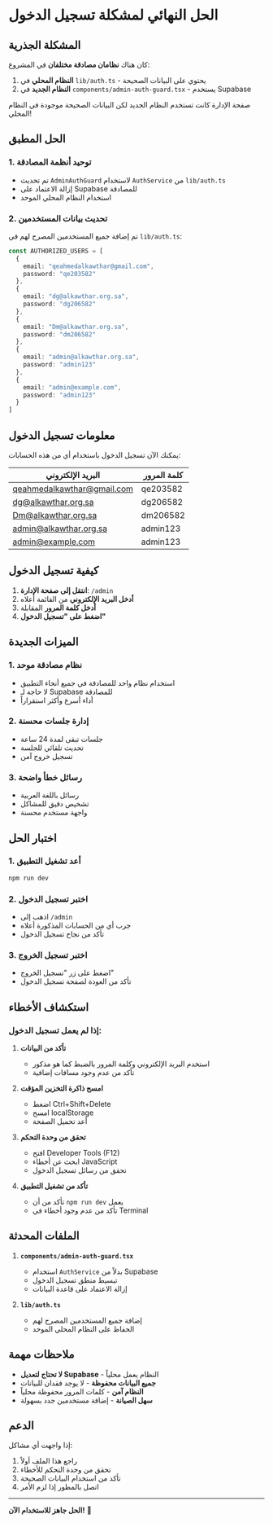 # الحل النهائي لمشكلة تسجيل الدخول

## المشكلة الجذرية

كان هناك **نظامان مصادقة مختلفان** في المشروع:

1. **النظام المحلي** في `lib/auth.ts` - يحتوي على البيانات الصحيحة
2. **النظام الجديد** في `components/admin-auth-guard.tsx` - يستخدم Supabase

صفحة الإدارة كانت تستخدم النظام الجديد لكن البيانات الصحيحة موجودة في النظام المحلي!

## الحل المطبق

### 1. توحيد أنظمة المصادقة
- تم تحديث `AdminAuthGuard` لاستخدام `AuthService` من `lib/auth.ts`
- إزالة الاعتماد على Supabase للمصادقة
- استخدام النظام المحلي الموحد

### 2. تحديث بيانات المستخدمين
تم إضافة جميع المستخدمين المصرح لهم في `lib/auth.ts`:

```typescript
const AUTHORIZED_USERS = [
  {
    email: "qeahmedalkawthar@gmail.com",
    password: "qe203582"
  },
  {
    email: "dg@alkawthar.org.sa", 
    password: "dg206582"
  },
  {
    email: "Dm@alkawthar.org.sa",
    password: "dm206582"
  },
  {
    email: "admin@alkawthar.org.sa",
    password: "admin123"
  },
  {
    email: "admin@example.com",
    password: "admin123"
  }
]
```

## معلومات تسجيل الدخول

يمكنك الآن تسجيل الدخول باستخدام أي من هذه الحسابات:

| البريد الإلكتروني | كلمة المرور |
|------------------|-------------|
| qeahmedalkawthar@gmail.com | qe203582 |
| dg@alkawthar.org.sa | dg206582 |
| Dm@alkawthar.org.sa | dm206582 |
| admin@alkawthar.org.sa | admin123 |
| admin@example.com | admin123 |

## كيفية تسجيل الدخول

1. **انتقل إلى صفحة الإدارة**: `/admin`
2. **أدخل البريد الإلكتروني** من القائمة أعلاه
3. **أدخل كلمة المرور** المقابلة
4. **اضغط على "تسجيل الدخول"**

## الميزات الجديدة

### 1. نظام مصادقة موحد
- استخدام نظام واحد للمصادقة في جميع أنحاء التطبيق
- لا حاجة لـ Supabase للمصادقة
- أداء أسرع وأكثر استقراراً

### 2. إدارة جلسات محسنة
- جلسات تبقى لمدة 24 ساعة
- تحديث تلقائي للجلسة
- تسجيل خروج آمن

### 3. رسائل خطأ واضحة
- رسائل باللغة العربية
- تشخيص دقيق للمشاكل
- واجهة مستخدم محسنة

## اختبار الحل

### 1. أعد تشغيل التطبيق
```bash
npm run dev
```

### 2. اختبر تسجيل الدخول
- اذهب إلى `/admin`
- جرب أي من الحسابات المذكورة أعلاه
- تأكد من نجاح تسجيل الدخول

### 3. اختبر تسجيل الخروج
- اضغط على زر "تسجيل الخروج"
- تأكد من العودة لصفحة تسجيل الدخول

## استكشاف الأخطاء

### إذا لم يعمل تسجيل الدخول:

1. **تأكد من البيانات**
   - استخدم البريد الإلكتروني وكلمة المرور بالضبط كما هو مذكور
   - تأكد من عدم وجود مسافات إضافية

2. **امسح ذاكرة التخزين المؤقت**
   - اضغط Ctrl+Shift+Delete
   - امسح localStorage
   - أعد تحميل الصفحة

3. **تحقق من وحدة التحكم**
   - افتح Developer Tools (F12)
   - ابحث عن أخطاء JavaScript
   - تحقق من رسائل تسجيل الدخول

4. **تأكد من تشغيل التطبيق**
   - تأكد من أن `npm run dev` يعمل
   - تأكد من عدم وجود أخطاء في Terminal

## الملفات المحدثة

1. **`components/admin-auth-guard.tsx`**
   - استخدام `AuthService` بدلاً من Supabase
   - تبسيط منطق تسجيل الدخول
   - إزالة الاعتماد على قاعدة البيانات

2. **`lib/auth.ts`**
   - إضافة جميع المستخدمين المصرح لهم
   - الحفاظ على النظام المحلي الموحد

## ملاحظات مهمة

- **لا تحتاج لتعديل Supabase** - النظام يعمل محلياً
- **جميع البيانات محفوظة** - لا يوجد فقدان للبيانات
- **النظام آمن** - كلمات المرور محفوظة محلياً
- **سهل الصيانة** - إضافة مستخدمين جدد بسهولة

## الدعم

إذا واجهت أي مشاكل:

1. راجع هذا الملف أولاً
2. تحقق من وحدة التحكم للأخطاء
3. تأكد من استخدام البيانات الصحيحة
4. اتصل بالمطور إذا لزم الأمر

---

**الحل جاهز للاستخدام الآن!** 🎉


